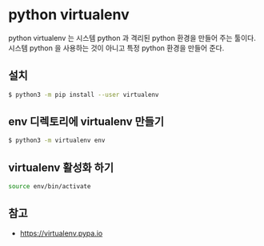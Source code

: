 # python virtualenv
python virtualenv 는 시스템 python 과 격리된 python 환경을 만들어 주는 툴이다. 시스템 python 을 사용하는 것이 아니고 특정 python 환경을 만들어 준다.

## 설치
```bash
$ python3 -m pip install --user virtualenv
```

## env 디렉토리에 virtualenv 만들기
```bash
$ python3 -m virtualenv env
```

## virtualenv 활성화 하기
```bash
source env/bin/activate
```

## 참고
* https://virtualenv.pypa.io
